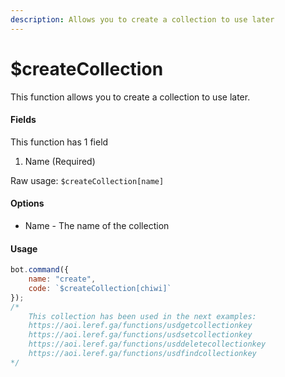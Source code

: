 ```yaml
---
description: Allows you to create a collection to use later
---
```


# $createCollection

This function allows you to create a collection to use later.

#### Fields

This function has 1 field

1. Name \(Required\)

Raw usage: `$createCollection[name]`

#### Options

* Name - The name of the collection

#### Usage

```javascript
bot.command({
    name: "create",
    code: `$createCollection[chiwi]`
});
/*
    This collection has been used in the next examples:
    https://aoi.leref.ga/functions/usdgetcollectionkey
    https://aoi.leref.ga/functions/usdsetcollectionkey
    https://aoi.leref.ga/functions/usddeletecollectionkey
    https://aoi.leref.ga/functions/usdfindcollectionkey
*/
```

